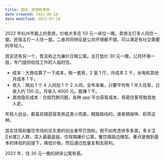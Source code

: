```yaml
---
title: 酒店、民宿和青旅
date created: 2022-06-14
date modified: 2022-07-14
---
```


2022 年杭州市面上的青旅，价格大多在 50 元一床位一晚。青旅主打多人同住一屋。民宿主打一人住一屋。二者共同特征是公共环境都不错，可以满足有社交需要的年轻人。

其实还有另一个，暂且称之为廉价日租公寓。主打低价 30 元一晚，公共环境一般，专门提供给找工作的人临时住。

- 成本：大致估算了一下成本，租一套房，2 室 1 厅，月成本 2 千，水电和其他月成本 1 千。
- 收入：隔出 1 个 4 人间加 1 个 2 人间，全年来看，只要平均有 1 半入住率，日收入约 130 元，月收入 4000 元。能赚 1 千。
- 其他隐形成本：合规罚款问题，各种 app 平台获客成本，奇葩住客导致其他人走。

年轻人创业，都喜欢搞民宿青旅这类小而美，精致路线的。或者搞咖啡、奶茶这种。

其实住宿和餐饮市场的京东类的创业者早已饱和，倒不如考虑拼多多类，多关注 [[长尾]] 人群，深入最最底层。住宿搞廉价公寓，餐饮搞路边摊型。重点是做到基本的体验的前提下，降低价格，然后通过批量复制去获利。

2022 年，住 30 元一晚的拼床公寓有感。
